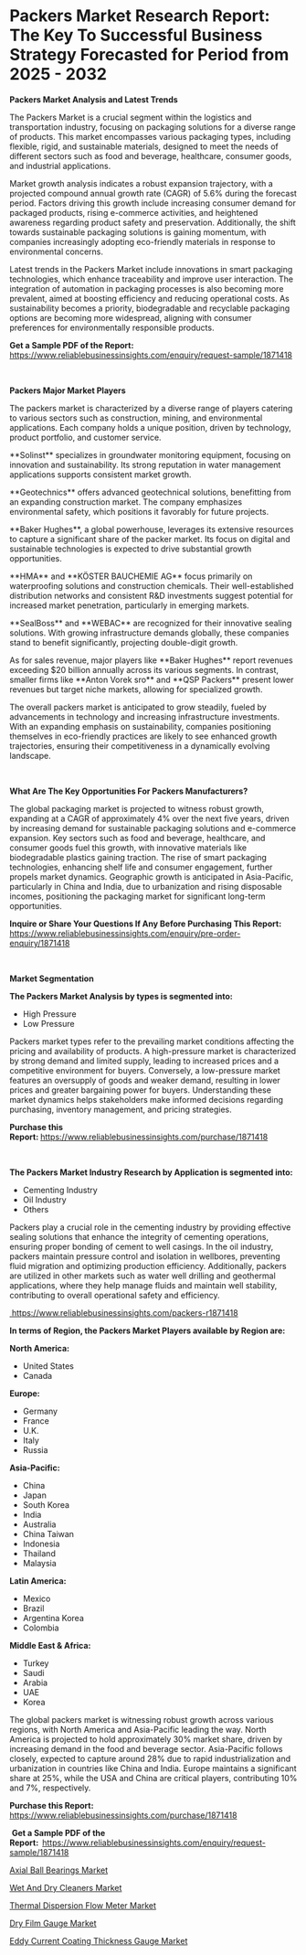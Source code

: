 <p><h1>Packers Market Research Report: The Key To Successful Business Strategy Forecasted for Period from 2025 - 2032</h1></p><p><strong>Packers Market Analysis and Latest Trends</strong></p>
<p><p>The Packers Market is a crucial segment within the logistics and transportation industry, focusing on packaging solutions for a diverse range of products. This market encompasses various packaging types, including flexible, rigid, and sustainable materials, designed to meet the needs of different sectors such as food and beverage, healthcare, consumer goods, and industrial applications.</p><p>Market growth analysis indicates a robust expansion trajectory, with a projected compound annual growth rate (CAGR) of 5.6% during the forecast period. Factors driving this growth include increasing consumer demand for packaged products, rising e-commerce activities, and heightened awareness regarding product safety and preservation. Additionally, the shift towards sustainable packaging solutions is gaining momentum, with companies increasingly adopting eco-friendly materials in response to environmental concerns.</p><p>Latest trends in the Packers Market include innovations in smart packaging technologies, which enhance traceability and improve user interaction. The integration of automation in packaging processes is also becoming more prevalent, aimed at boosting efficiency and reducing operational costs. As sustainability becomes a priority, biodegradable and recyclable packaging options are becoming more widespread, aligning with consumer preferences for environmentally responsible products.</p></p>
<p><strong>Get a Sample PDF of the Report:&nbsp;</strong> <a href="https://www.reliablebusinessinsights.com/enquiry/request-sample/1871418?utm_campaign=101&utm_medium=2&utm_source=Github&utm_content=ia&utm_term=11042025&utm_id=packers">https://www.reliablebusinessinsights.com/enquiry/request-sample/1871418</a></p>
<p>&nbsp;</p>
<p><strong>Packers Major Market Players</strong></p>
<p><p>The packers market is characterized by a diverse range of players catering to various sectors such as construction, mining, and environmental applications. Each company holds a unique position, driven by technology, product portfolio, and customer service.</p><p>**Solinst** specializes in groundwater monitoring equipment, focusing on innovation and sustainability. Its strong reputation in water management applications supports consistent market growth.</p><p>**Geotechnics** offers advanced geotechnical solutions, benefitting from an expanding construction market. The company emphasizes environmental safety, which positions it favorably for future projects.</p><p>**Baker Hughes**, a global powerhouse, leverages its extensive resources to capture a significant share of the packer market. Its focus on digital and sustainable technologies is expected to drive substantial growth opportunities.</p><p>**HMA** and **KÖSTER BAUCHEMIE AG** focus primarily on waterproofing solutions and construction chemicals. Their well-established distribution networks and consistent R&D investments suggest potential for increased market penetration, particularly in emerging markets.</p><p>**SealBoss** and **WEBAC** are recognized for their innovative sealing solutions. With growing infrastructure demands globally, these companies stand to benefit significantly, projecting double-digit growth.</p><p>As for sales revenue, major players like **Baker Hughes** report revenues exceeding $20 billion annually across its various segments. In contrast, smaller firms like **Anton Vorek sro** and **QSP Packers** present lower revenues but target niche markets, allowing for specialized growth.</p><p>The overall packers market is anticipated to grow steadily, fueled by advancements in technology and increasing infrastructure investments. With an expanding emphasis on sustainability, companies positioning themselves in eco-friendly practices are likely to see enhanced growth trajectories, ensuring their competitiveness in a dynamically evolving landscape.</p></p>
<p>&nbsp;</p>
<p><strong>What Are The Key Opportunities For Packers Manufacturers?</strong></p>
<p><p>The global packaging market is projected to witness robust growth, expanding at a CAGR of approximately 4% over the next five years, driven by increasing demand for sustainable packaging solutions and e-commerce expansion. Key sectors such as food and beverage, healthcare, and consumer goods fuel this growth, with innovative materials like biodegradable plastics gaining traction. The rise of smart packaging technologies, enhancing shelf life and consumer engagement, further propels market dynamics. Geographic growth is anticipated in Asia-Pacific, particularly in China and India, due to urbanization and rising disposable incomes, positioning the packaging market for significant long-term opportunities.</p></p>
<p><strong>Inquire or Share Your Questions If Any Before Purchasing This Report:</strong> <a href="https://www.reliablebusinessinsights.com/enquiry/pre-order-enquiry/1871418?utm_campaign=101&utm_medium=2&utm_source=Github&utm_content=ia&utm_term=11042025&utm_id=packers">https://www.reliablebusinessinsights.com/enquiry/pre-order-enquiry/1871418</a></p>
<p>&nbsp;</p>
<p><strong>Market Segmentation</strong></p>
<p><strong>The Packers Market Analysis by types is segmented into:</strong></p>
<p><ul><li>High Pressure</li><li>Low Pressure</li></ul></p>
<p><p>Packers market types refer to the prevailing market conditions affecting the pricing and availability of products. A high-pressure market is characterized by strong demand and limited supply, leading to increased prices and a competitive environment for buyers. Conversely, a low-pressure market features an oversupply of goods and weaker demand, resulting in lower prices and greater bargaining power for buyers. Understanding these market dynamics helps stakeholders make informed decisions regarding purchasing, inventory management, and pricing strategies.</p></p>
<p><strong>Purchase this Report:&nbsp;</strong><a href="https://www.reliablebusinessinsights.com/purchase/1871418?utm_campaign=101&utm_medium=2&utm_source=Github&utm_content=ia&utm_term=11042025&utm_id=packers">https://www.reliablebusinessinsights.com/purchase/1871418</a></p>
<p>&nbsp;</p>
<p><strong>The Packers Market Industry Research by Application is segmented into:</strong></p>
<p><ul><li>Cementing Industry</li><li>Oil Industry</li><li>Others</li></ul></p>
<p><p>Packers play a crucial role in the cementing industry by providing effective sealing solutions that enhance the integrity of cementing operations, ensuring proper bonding of cement to well casings. In the oil industry, packers maintain pressure control and isolation in wellbores, preventing fluid migration and optimizing production efficiency. Additionally, packers are utilized in other markets such as water well drilling and geothermal applications, where they help manage fluids and maintain well stability, contributing to overall operational safety and efficiency.</p></p>
<p><a href="https://www.reliablebusinessinsights.com/packers-r1871418?utm_campaign=101&utm_medium=2&utm_source=Github&utm_content=ia&utm_term=11042025&utm_id=packers">&nbsp;https://www.reliablebusinessinsights.com/packers-r1871418</a></p>
<p><strong>In terms of Region, the Packers Market Players available by Region are:</strong></p>
<p>
    <p> <strong> North America: </strong>
        <ul>
            <li>United States</li>
            <li>Canada</li>
        </ul>
        </p> 
    <p> <strong> Europe: </strong>
        <ul>
            <li>Germany</li>
            <li>France</li>
            <li>U.K.</li>
            <li>Italy</li>
            <li>Russia</li>
        </ul>
        </p> 
    <p> <strong> Asia-Pacific: </strong>
        <ul>
            <li>China</li>
            <li>Japan</li>
            <li>South Korea</li>
            <li>India</li>
            <li>Australia</li>
            <li>China Taiwan</li>
            <li>Indonesia</li>
            <li>Thailand</li>
            <li>Malaysia</li>
        </ul>
        </p> 
    <p> <strong> Latin America: </strong>
        <ul>
            <li>Mexico</li>
            <li>Brazil</li>
            <li>Argentina Korea</li>
            <li>Colombia</li>
        </ul>
        </p> 
    <p> <strong> Middle East & Africa: </strong>
        <ul>
            <li>Turkey</li>
            <li>Saudi</li>
            <li>Arabia</li>
            <li>UAE</li>
            <li>Korea</li>
        </ul>
    </p>
    </p>
<p><p>The global packers market is witnessing robust growth across various regions, with North America and Asia-Pacific leading the way. North America is projected to hold approximately 30% market share, driven by increasing demand in the food and beverage sector. Asia-Pacific follows closely, expected to capture around 28% due to rapid industrialization and urbanization in countries like China and India. Europe maintains a significant share at 25%, while the USA and China are critical players, contributing 10% and 7%, respectively.</p></p>
<p><strong>Purchase this Report: </strong><a href="https://www.reliablebusinessinsights.com/purchase/1871418?utm_campaign=101&utm_medium=2&utm_source=Github&utm_content=ia&utm_term=11042025&utm_id=packers">https://www.reliablebusinessinsights.com/purchase/1871418</a></p>
<p>&nbsp;<strong>Get a Sample PDF of the Report:&nbsp;&nbsp;</strong><a href="https://www.reliablebusinessinsights.com/enquiry/request-sample/1871418?utm_campaign=101&utm_medium=2&utm_source=Github&utm_content=ia&utm_term=11042025&utm_id=packers">https://www.reliablebusinessinsights.com/enquiry/request-sample/1871418</a></p>
<p><strong></strong></p>
<p><p><a href="https://github.com/raeezkenedz/Market-Research-Report-List-1/blob/main/axial-ball-bearings-market.md?utm_campaign=101&utm_medium=2&utm_source=Github&utm_content=ia&utm_term=11042025&utm_id=packers">Axial Ball Bearings Market</a></p><p><a href="https://github.com/genayziben/Market-Research-Report-List-1/blob/main/wet-and-dry-cleaners-market.md?utm_campaign=101&utm_medium=2&utm_source=Github&utm_content=ia&utm_term=11042025&utm_id=packers">Wet And Dry Cleaners Market</a></p><p><a href="https://github.com/pelahotayabe/Market-Research-Report-List-1/blob/main/thermal-dispersion-flow-meter-market.md?utm_campaign=101&utm_medium=2&utm_source=Github&utm_content=ia&utm_term=11042025&utm_id=packers">Thermal Dispersion Flow Meter Market</a></p><p><a href="https://github.com/elitasvimal/Market-Research-Report-List-1/blob/main/dry-film-gauge-market.md?utm_campaign=101&utm_medium=2&utm_source=Github&utm_content=ia&utm_term=11042025&utm_id=packers">Dry Film Gauge Market</a></p><p><a href="https://github.com/meuskocov/Market-Research-Report-List-1/blob/main/eddy-current-coating-thickness-gauge-market.md?utm_campaign=101&utm_medium=2&utm_source=Github&utm_content=ia&utm_term=11042025&utm_id=packers">Eddy Current Coating Thickness Gauge Market</a></p></p>